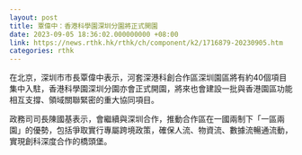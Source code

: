 ```yaml
---
layout: post
title: 覃偉中：香港科學園深圳分園將正式開園
date: 2023-09-05 18:36:02.000000000 +08:00
link: https://news.rthk.hk/rthk/ch/component/k2/1716879-20230905.htm
categories: rthk
---
```


在北京，深圳市市長覃偉中表示，河套深港科創合作區深圳園區將有約40個項目集中入駐，香港科學園深圳分園亦會正式開園，將來也會建設一批與香港園區功能相互支撐、領域關聯緊密的重大協同項目。

政務司司長陳國基表示，會繼續與深圳合作，推動合作區在一國兩制下「一區兩園」的優勢，包括爭取實行專屬跨境政策，確保人流、物資流、數據流暢通流動，實現創科深度合作的橋頭堡。
